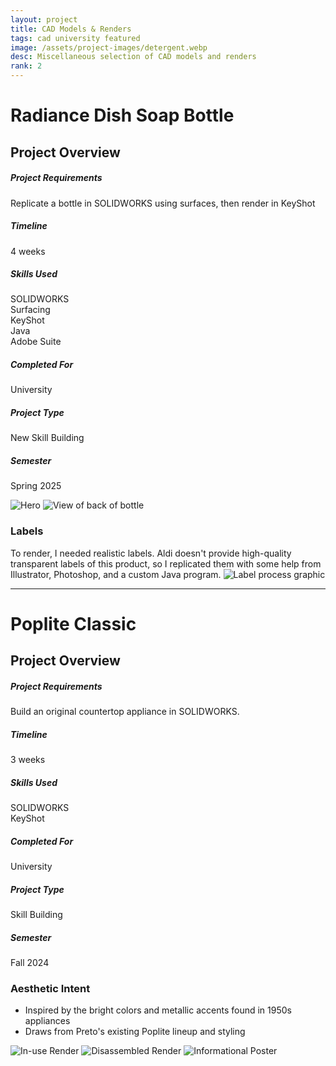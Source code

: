 ```yaml
---
layout: project
title: CAD Models & Renders
tags: cad university featured
image: /assets/project-images/detergent.webp
desc: Miscellaneous selection of CAD models and renders
rank: 2
---
```

# Radiance Dish Soap Bottle
<div class="project-overview">
    <h2 class="project-overview__title" >Project Overview</h2>
    <div class="project-overview__row">
        <div class="project-overview__metric">
            <h5 class="project-overview__metric-title">Project Requirements</h5>
            Replicate a bottle in SOLIDWORKS using surfaces, then render in KeyShot
        </div>
        <div class="project-overview__metric">
            <h5 class="project-overview__metric-title">Timeline</h5>
            <div>
            <span class="project-overview__metric-number">4</span>
            <span class="project-overview__metric-subtext">weeks</span>
            </div>
        </div>
        <div class="project-overview__metric">
            <h5 class="project-overview__metric-title">Skills Used</h5>
            <div class="project-overview__metric-chip-set">
                <div class="metric__chip">SOLIDWORKS</div>
                <div class="metric__chip">Surfacing</div>
                <div class="metric__chip">KeyShot</div>
                <div class="metric__chip">Java</div>
                <div class="metric__chip">Adobe Suite</div>
            </div>
        </div>
        <div class="project-overview__metric project-overview__stacked">
            <div>
                <h5 class="project-overview__metric-title">Completed For</h5>
                University
            </div>
            <div>
            <h5 class="project-overview__metric-title">Project Type</h5>
                New Skill Building
            </div>
            <div>
            <h5 class="project-overview__metric-title">Semester</h5>
                Spring 2025
            </div>
        </div>
    </div>
</div>

![Hero](/assets/project-images/detergent.webp)
![View of back of bottle](assets/renders/radiance-back.webp)

### Labels
To render, I needed realistic labels. Aldi doesn't provide high-quality transparent labels of this product, so I replicated them with some help from Illustrator, Photoshop, and a custom Java program.
![Label process graphic](assets/renders/radiance-labels-process.webp)

<hr>

# Poplite Classic
<div class="project-overview">
    <h2 class="project-overview__title" >Project Overview</h2>
    <div class="project-overview__row">
        <div class="project-overview__metric">
            <h5 class="project-overview__metric-title">Project Requirements</h5>
            Build an original countertop appliance in SOLIDWORKS.
        </div>
        <div class="project-overview__metric">
            <h5 class="project-overview__metric-title">Timeline</h5>
            <div>
            <span class="project-overview__metric-number">3</span>
            <span class="project-overview__metric-subtext">weeks</span>
            </div>
        </div>
        <div class="project-overview__metric">
            <h5 class="project-overview__metric-title">Skills Used</h5>
            <div class="project-overview__metric-chip-set">
                <div class="metric__chip">SOLIDWORKS</div>
                <div class="metric__chip">KeyShot</div>
            </div>
        </div>
        <div class="project-overview__metric project-overview__stacked">
            <div>
                <h5 class="project-overview__metric-title">Completed For</h5>
                University
            </div>
            <div>
            <h5 class="project-overview__metric-title">Project Type</h5>
                Skill Building
            </div>
            <div>
            <h5 class="project-overview__metric-title">Semester</h5>
                Fall 2024
            </div>
        </div>
    </div>
</div>

### Aesthetic Intent
* Inspired by the bright colors and metallic accents found in 1950s appliances
* Draws from Preto's existing Poplite lineup and styling

![In-use Render](assets/renders/poplite-inuse.webp)
![Disassembled Render](assets/renders/poplite-disassembled.webp)
![Informational Poster](assets/renders/poplite-poster.webp)